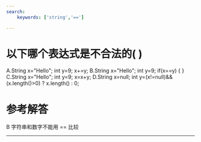 ```yaml
---
search:
    keywords: ['string','==']

---
```



# 以下哪个表达式是不合法的( )

A.String x="Hello"; int y=9; x+=y;
B.String x="Hello"; int y=9; if(x==y) { }
C.String x="Hello"; int y=9; x=x+y;
D.String x=null; 
  int y=(x!=null)&&(x.length()>0) ? x.length() : 0;


# 参考解答

B
字符串和数字不能用 == 比较

---
